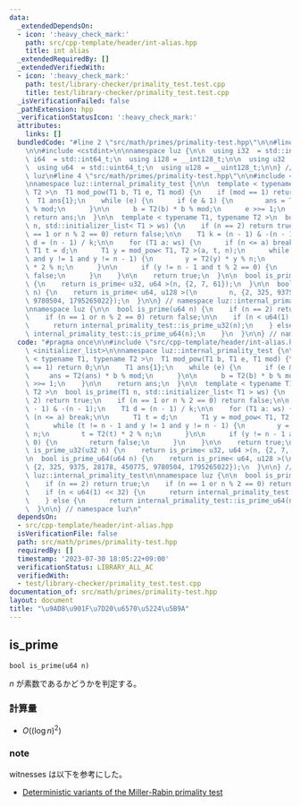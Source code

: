 ```yaml
---
data:
  _extendedDependsOn:
  - icon: ':heavy_check_mark:'
    path: src/cpp-template/header/int-alias.hpp
    title: int alias
  _extendedRequiredBy: []
  _extendedVerifiedWith:
  - icon: ':heavy_check_mark:'
    path: test/library-checker/primality_test.test.cpp
    title: test/library-checker/primality_test.test.cpp
  _isVerificationFailed: false
  _pathExtension: hpp
  _verificationStatusIcon: ':heavy_check_mark:'
  attributes:
    links: []
  bundledCode: "#line 2 \"src/math/primes/primality-test.hpp\"\n\n#line 2 \"src/cpp-template/header/int-alias.hpp\"\
    \n\n#include <cstdint>\n\nnamespace luz {\n\n  using i32  = std::int32_t;\n  using\
    \ i64  = std::int64_t;\n  using i128 = __int128_t;\n\n  using u32  = std::uint32_t;\n\
    \  using u64  = std::uint64_t;\n  using u128 = __uint128_t;\n\n} // namespace\
    \ luz\n#line 4 \"src/math/primes/primality-test.hpp\"\n\n#include <initializer_list>\n\
    \nnamespace luz::internal_primality_test {\n\n  template < typename T1, typename\
    \ T2 >\n  T1 mod_pow(T1 b, T1 e, T1 mod) {\n    if (mod == 1) return 0;\n\n  \
    \  T1 ans{1};\n    while (e) {\n      if (e & 1) {\n        ans = T2(ans) * b\
    \ % mod;\n      }\n\n      b = T2(b) * b % mod;\n      e >>= 1;\n    }\n\n   \
    \ return ans;\n  }\n\n  template < typename T1, typename T2 >\n  bool is_prime(T1\
    \ n, std::initializer_list< T1 > ws) {\n    if (n == 2) return true;\n    if (n\
    \ == 1 or n % 2 == 0) return false;\n\n    T1 k = (n - 1) & -(n - 1);\n    T1\
    \ d = (n - 1) / k;\n\n    for (T1 a: ws) {\n      if (n <= a) break;\n\n     \
    \ T1 t = d;\n      T1 y = mod_pow< T1, T2 >(a, t, n);\n      while (t != n - 1\
    \ and y != 1 and y != n - 1) {\n        y = T2(y) * y % n;\n        t = T2(t)\
    \ * 2 % n;\n      }\n\n      if (y != n - 1 and t % 2 == 0) {\n        return\
    \ false;\n      }\n    }\n\n    return true;\n  }\n\n  bool is_prime_u32(u32 n)\
    \ {\n    return is_prime< u32, u64 >(n, {2, 7, 61});\n  }\n\n  bool is_prime_u64(u64\
    \ n) {\n    return is_prime< u64, u128 >(\n        n, {2, 325, 9375, 28178, 450775,\
    \ 9780504, 1795265022});\n  }\n\n} // namespace luz::internal_primality_test\n\
    \nnamespace luz {\n\n  bool is_prime(u64 n) {\n    if (n == 2) return true;\n\
    \    if (n == 1 or n % 2 == 0) return false;\n\n    if (n < u64(1) << 32) {\n\
    \      return internal_primality_test::is_prime_u32(n);\n    } else {\n      return\
    \ internal_primality_test::is_prime_u64(n);\n    }\n  }\n\n} // namespace luz\n"
  code: "#pragma once\n\n#include \"src/cpp-template/header/int-alias.hpp\"\n\n#include\
    \ <initializer_list>\n\nnamespace luz::internal_primality_test {\n\n  template\
    \ < typename T1, typename T2 >\n  T1 mod_pow(T1 b, T1 e, T1 mod) {\n    if (mod\
    \ == 1) return 0;\n\n    T1 ans{1};\n    while (e) {\n      if (e & 1) {\n   \
    \     ans = T2(ans) * b % mod;\n      }\n\n      b = T2(b) * b % mod;\n      e\
    \ >>= 1;\n    }\n\n    return ans;\n  }\n\n  template < typename T1, typename\
    \ T2 >\n  bool is_prime(T1 n, std::initializer_list< T1 > ws) {\n    if (n ==\
    \ 2) return true;\n    if (n == 1 or n % 2 == 0) return false;\n\n    T1 k = (n\
    \ - 1) & -(n - 1);\n    T1 d = (n - 1) / k;\n\n    for (T1 a: ws) {\n      if\
    \ (n <= a) break;\n\n      T1 t = d;\n      T1 y = mod_pow< T1, T2 >(a, t, n);\n\
    \      while (t != n - 1 and y != 1 and y != n - 1) {\n        y = T2(y) * y %\
    \ n;\n        t = T2(t) * 2 % n;\n      }\n\n      if (y != n - 1 and t % 2 ==\
    \ 0) {\n        return false;\n      }\n    }\n\n    return true;\n  }\n\n  bool\
    \ is_prime_u32(u32 n) {\n    return is_prime< u32, u64 >(n, {2, 7, 61});\n  }\n\
    \n  bool is_prime_u64(u64 n) {\n    return is_prime< u64, u128 >(\n        n,\
    \ {2, 325, 9375, 28178, 450775, 9780504, 1795265022});\n  }\n\n} // namespace\
    \ luz::internal_primality_test\n\nnamespace luz {\n\n  bool is_prime(u64 n) {\n\
    \    if (n == 2) return true;\n    if (n == 1 or n % 2 == 0) return false;\n\n\
    \    if (n < u64(1) << 32) {\n      return internal_primality_test::is_prime_u32(n);\n\
    \    } else {\n      return internal_primality_test::is_prime_u64(n);\n    }\n\
    \  }\n\n} // namespace luz\n"
  dependsOn:
  - src/cpp-template/header/int-alias.hpp
  isVerificationFile: false
  path: src/math/primes/primality-test.hpp
  requiredBy: []
  timestamp: '2023-07-30 18:05:22+09:00'
  verificationStatus: LIBRARY_ALL_AC
  verifiedWith:
  - test/library-checker/primality_test.test.cpp
documentation_of: src/math/primes/primality-test.hpp
layout: document
title: "\u9AD8\u901F\u7D20\u6570\u5224\u5B9A"
---
```


## is_prime
```
bool is_prime(u64 n)
```

$n$ が素数であるかどうかを判定する。

### 計算量
- $O((\log n)^{2})$

### note
witnesses は以下を参考にした。

- [Deterministic variants of the Miller-Rabin primality test](http://miller-rabin.appspot.com/)
